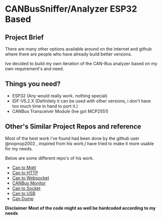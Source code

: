 # CANBusSniffer/Analyzer ESP32 Based

## Project Brief
There are many other options available around on the internet and github where there are people who have already build better versions.

Ive decided to build my own iteration of the CAN-Bus analyzer based on my own requirement's and need. 

## Things you need? 
- ESP32 (Any would really work. nothing special)
- IDF-V5.2.X (Definitely it can be used with other versions, i don't have too much time in hand to port it.)
- CANBus Transceiver Module (Ive got MCP2551)

## Other's Similar Project Repos and reference
Most of the best work i've found had been done by the github user @nopnop2002 , inspired from his work,I have tried to make it more usable for my needs. 

Below are some different repo's of his work.
- [Can to Mqtt](https://github.com/nopnop2002/esp-idf-can2mqtt)
- [Can to HTTP](https://github.com/nopnop2002/esp-idf-can2http)
- [Can to Websocket](https://github.com/nopnop2002/esp-idf-can2websocket)
- [CANBus Monitor](https://github.com/nopnop2002/esp-idf-CANBus-Monitor)
- [Can to Socket](https://github.com/nopnop2002/esp-idf-can2socket)
- [Can to USB](https://github.com/nopnop2002/esp-idf-can2usb)
- [Can Dump](https://github.com/nopnop2002/esp-idf-candump)

**Disclaimer**
**Most of the code might as well be hardcoded according to my needs**